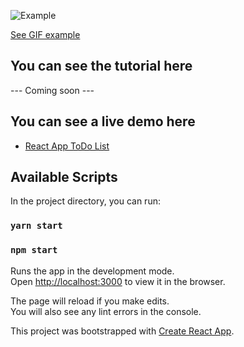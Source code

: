 ![Example](https://github.com/mauriciogc/my-todo-list-app/blob/master/img/example.png)
           
[See GIF example](https://github.com/mauriciogc/my-todo-list-app/blob/master/img/animation.gif)


## You can see the tutorial here
--- Coming soon ---

## You can see a live demo here
* [React App ToDo List](https://codesandbox.io/s/github/mauriciogc/react-app-todo-list)

## Available Scripts

In the project directory, you can run:

### `yarn start`

### `npm start`

Runs the app in the development mode.<br />
Open [http://localhost:3000](http://localhost:3000) to view it in the browser.

The page will reload if you make edits.<br />
You will also see any lint errors in the console.

This project was bootstrapped with [Create React App](https://github.com/facebook/create-react-app).

